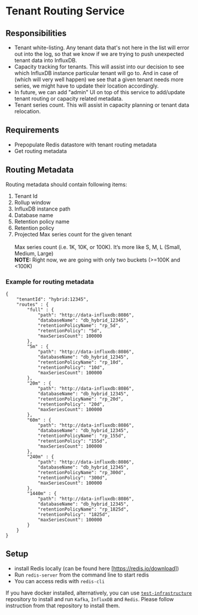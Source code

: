 # Tenant Routing Service
## Responsibilities
- Tenant white-listing. Any tenant data that's not here in the list will error out into the log, so that we know if we are trying to push unexpected tenant data into InfluxDB.
- Capacity tracking for tenants. This will assist into our decision to see which InfluxDB instance particular tenant will go to. And in case of (which will very well happen) we see that a given tenant needs more series, we might have to update their location accordingly.
- In future, we can add "admin" UI on top of this service to add/update tenant routing or capacity related metadata.
- Tenant series count. This will assist in capacity planning or tenant data relocation.

## Requirements
- Prepopulate Redis datastore with tenant routing metadata
- Get routing metadata

## Routing Metadata
Routing metadata should contain following items:
1. Tenant Id
1. Rollup window
1. InfluxDB instance path
1. Database name
1. Retention policy name
1. Retention policy
1. Projected Max series count for the given tenant <br /> <br />
Max series count (i.e. 1K, 10K, or 100K). It’s more like S, M, L (Small, Medium, Large) <br />
**NOTE:** Right now, we are going with only two buckets (>=100K and <100K)

### Example for routing metadata
```
{
	"tenantId": "hybrid:12345",
	"routes" : {
		"full" : {
			"path": "http://data-influxdb:8086",
			"databaseName": "db_hybrid_12345",
			"retentionPolicyName": "rp_5d",
			"retentionPolicy": "5d",
			"maxSeriesCount": 100000
		},
		"5m" : {
			"path": "http://data-influxdb:8086",
			"databaseName": "db_hybrid_12345",
			"retentionPolicyName": "rp_10d",
			"retentionPolicy": "10d",
			"maxSeriesCount": 100000
		},
		"20m" : {
			"path": "http://data-influxdb:8086",
			"databaseName": "db_hybrid_12345",
			"retentionPolicyName": "rp_20d",
			"retentionPolicy": "20d",
			"maxSeriesCount": 100000
		},
		"60m" : {
			"path": "http://data-influxdb:8086",
			"databaseName": "db_hybrid_12345",
			"retentionPolicyName": "rp_155d",
			"retentionPolicy": "155d",
			"maxSeriesCount": 100000
		},
		"240m" : {
			"path": "http://data-influxdb:8086",
			"databaseName": "db_hybrid_12345",
			"retentionPolicyName": "rp_300d",
			"retentionPolicy": "300d",
			"maxSeriesCount": 100000
		},
		"1440m" : {
			"path": "http://data-influxdb:8086",
			"databaseName": "db_hybrid_12345",
			"retentionPolicyName": "rp_1825d",
			"retentionPolicy": "1825d",
			"maxSeriesCount": 100000
		}
	}
}
```
## Setup
- install Redis locally (can be found here [https://redis.io/download])
- Run `redis-server` from the command line to start redis
- You can access redis with `redis-cli`

If you have docker installed, alternatively, you can use [`test-infrastructure`](https://github.com/racker/ceres-test-infrastructure) repository to install and run `Kafka`, `InfluxDB` and `Redis`. Please follow instruction from that repository to install them.
